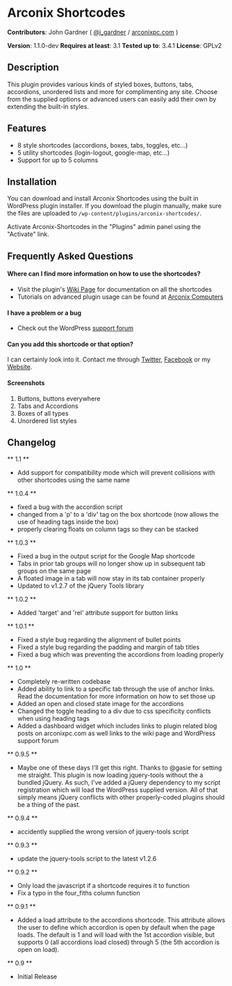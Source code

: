 # Arconix Shortcodes

**Contributors**:
John Gardner ( [@j_gardner](http://twitter.com/j_gardner) / [arconixpc.com](http://arconixpc.com) )

**Version**: 1.1.0-dev
**Requires at least**: 3.1
**Tested up to**: 3.4.1
**License**: GPLv2

## Description

This plugin provides various kinds of styled boxes, buttons, tabs, accordions, unordered lists and more for complimenting any site. Choose from the supplied options or advanced users can easily add their own by extending the built-in styles.

## Features
* 8 style shortcodes (accordions, boxes, tabs, toggles, etc...)
* 5 utility shortcodes (login-logout, google-map, etc...)
* Support for up to 5 columns

## Installation

You can download and install Arconix Shortcodes using the built in WordPress plugin installer. If you download the plugin manually, make sure the files are uploaded to `/wp-content/plugins/arconix-shortcodes/`.

Activate Arconix-Shortcodes in the "Plugins" admin panel using the "Activate" link.

## Frequently Asked Questions

#### Where can I find more information on how to use the shortcodes?

* Visit the plugin's [Wiki Page](http://arcnx.co/aswiki) for documentation on all the shortcodes
* Tutorials on advanced plugin usage can be found at [Arconix Computers](http://arconixpc.com/tag/arconix-shortcodes)

#### I have a problem or a bug

* Check out the WordPress [support forum](http://arcnx.co/ashelp)

#### Can you add this shortcode or that option?

I can certainly look into it. Contact me through [Twitter](http://arcnx.co/twitter), [Facebook](http://arcnx.co/facebook) or my [Website](http://arcnx.co/1 "Arconix Computers").

#### Screenshots
1. Buttons, buttons everywhere
2. Tabs and Accordions
3. Boxes of all types
4. Unordered list styles

## Changelog

** 1.1 **
* Add support for compatibility mode which will prevent collisions with other shortcodes using the same name

** 1.0.4 **
* fixed a bug with the accordion script
* changed from a 'p' to a 'div' tag on the box shortcode (now allows the use of heading tags inside the box)
* properly clearing floats on column tags so they can be stacked

** 1.0.3 **
* Fixed a bug in the output script for the Google Map shortcode
* Tabs in prior tab groups will no longer show up in subsequent tab groups on the same page
* A floated image in a tab will now stay in its tab container properly 
* Updated to v1.2.7 of the jQuery Tools library

** 1.0.2 **
* Added 'target' and 'rel' attribute support for button links

** 1.0.1 **
* Fixed a style bug regarding the alignment of bullet points
* Fixed a style bug regarding the padding and margin of tab titles
* Fixed a bug which was preventing the accordions from loading properly

** 1.0 **
* Completely re-written codebase
* Added ability to link to a specific tab through the use of anchor links. Read the documentation for more information on how to set those up
* Added an open and closed state image for the accordions
* Changed the toggle heading to a div due to css specificity conflicts when using heading tags
* Added a dashboard widget which includes links to plugin related blog posts on arconixpc.com as well links to the wiki page and WordPress support forum

** 0.9.5 **
* Maybe one of these days I'll get this right. Thanks to @gasie for setting me straight. This plugin is now loading jquery-tools without the a bundled jQuery. As such, I've added a jQuery dependency to my script registration which will load the WordPress supplied version. All of that simply means jQuery conflicts with other properly-coded plugins should be a thing of the past.

** 0.9.4 **
* accidently supplied the wrong version of jquery-tools script

** 0.9.3 **
* update the jquery-tools script to the latest v1.2.6

** 0.9.2 **
* Only load the javascript if a shortcode requires it to function
* Fix a typo in the four_fiths column function

** 0.9.1 **
* Added a load attribute to the accordions shortcode. This attribute allows the user to define which accordion is open by default when the page loads. The default is 1 and will load with the 1st accordion visible, but supports 0 (all accordions load closed) through 5 (the 5th accordion is open on load).

** 0.9 **
* Initial Release
